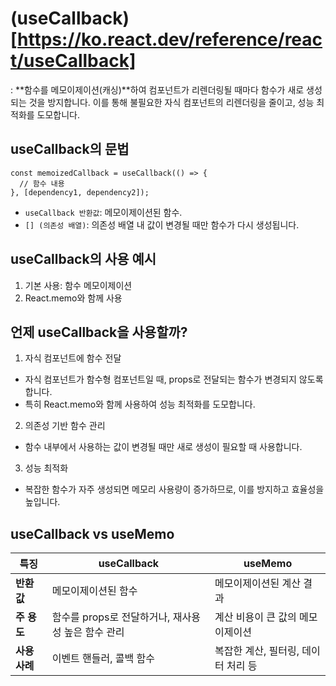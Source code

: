 # (useCallback) [https://ko.react.dev/reference/react/useCallback]
: **함수를 메모이제이션(캐싱)**하여 컴포넌트가 리렌더링될 때마다 함수가 새로 생성되는 것을 방지합니다. 이를 통해 불필요한 자식 컴포넌트의 리렌더링을 줄이고, 성능 최적화를 도모합니다.

## useCallback의 문법
```
const memoizedCallback = useCallback(() => {
  // 함수 내용
}, [dependency1, dependency2]);
```
- `useCallback 반환값`: 메모이제이션된 함수.
- `[] (의존성 배열)`: 의존성 배열 내 값이 변경될 때만 함수가 다시 생성됩니다.

## useCallback의 사용 예시
1. 기본 사용: 함수 메모이제이션
2. React.memo와 함께 사용

## 언제 useCallback을 사용할까?
1. 자식 컴포넌트에 함수 전달
- 자식 컴포넌트가 함수형 컴포넌트일 때, props로 전달되는 함수가 변경되지 않도록 합니다.
- 특히 React.memo와 함께 사용하여 성능 최적화를 도모합니다.

2. 의존성 기반 함수 관리
- 함수 내부에서 사용하는 값이 변경될 때만 새로 생성이 필요할 때 사용합니다.

3. 성능 최적화
- 복잡한 함수가 자주 생성되면 메모리 사용량이 증가하므로, 이를 방지하고 효율성을 높입니다.

## useCallback vs useMemo
| **특징**      | **useCallback**                                      | **useMemo**                                  |
|---------------|-----------------------------------------------------|---------------------------------------------|
| **반환값**     | 메모이제이션된 함수                                   | 메모이제이션된 계산 결과                      |
| **주 용도**    | 함수를 props로 전달하거나, 재사용성 높은 함수 관리      | 계산 비용이 큰 값의 메모이제이션              |
| **사용 사례**  | 이벤트 핸들러, 콜백 함수                              | 복잡한 계산, 필터링, 데이터 처리 등            |
